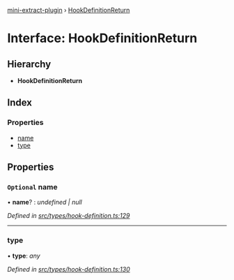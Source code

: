 [mini-extract-plugin](../README.md) › [HookDefinitionReturn](hookdefinitionreturn.md)

# Interface: HookDefinitionReturn

## Hierarchy

* **HookDefinitionReturn**

## Index

### Properties

* [name](hookdefinitionreturn.md#optional-name)
* [type](hookdefinitionreturn.md#type)

## Properties

### `Optional` name

• **name**? : *undefined | null*

*Defined in [src/types/hook-definition.ts:129](https://github.com/JuroOravec/mini-extract-plugin/blob/ee56c59/src/types/hook-definition.ts#L129)*

___

###  type

• **type**: *any*

*Defined in [src/types/hook-definition.ts:130](https://github.com/JuroOravec/mini-extract-plugin/blob/ee56c59/src/types/hook-definition.ts#L130)*
